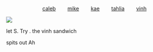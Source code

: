 
       [caleb](https://github.com/zombehattack)   [mike](https://github.com/mkeitstop)   [kae](https://github.com/akutaguro)   [tahlia](https://github.com/FIeshwater)   [vinh](https://github.com/skincarver) 

   ![](https://files.catbox.moe/dzsirv.webp)

let S. Try . the vinh sandwich

spits out Ah 
